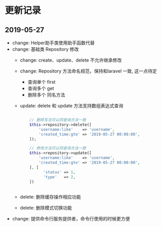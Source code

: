 更新记录
=======

2019-05-27
----------

- change: Helper助手类使用助手函数代替
- change: 基础类 Repository 修改
    - change: create、update、delete 不允许继承修改
    - change: Repository 方法命名规范，保持和laravel 一致, 这一点待定
        - 查询单个 first
        - 查询多个 get
        - 删除多个 同名方法 
    - update: delete 和 update 方法支持数组表达式查询
    
        ```php
        
            // 删除写法可以同查询方法一致
            $this->repository->delete([
                'username:like'    => 'username',
                'created_time:gte' => '2019-05-27 00:00:00',
            ]);
      
            // 修改方法可以同查询方法一致
            $this->repository->update([
                'username:like'    => 'username',
                'created_time:gte' => '2019-05-27 00:00:00',
            ], [
                  'status' => 1,
                  'type'   => 2,
            ])
            
        ``` 
             
    - delete: 删除缓存操作相应功能
    - delete: 删除模式切换功能
- change: 提供命令行服务提供者，命令行使用的时候更方便